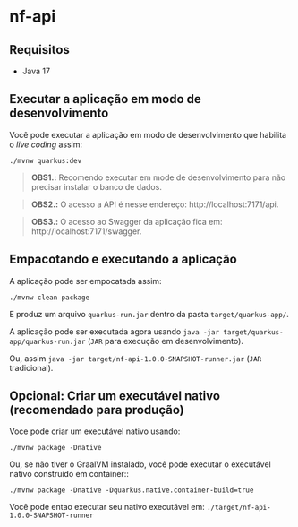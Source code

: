 # nf-api

## Requisitos

- Java 17

## Executar a aplicação em modo de desenvolvimento

Você pode executar a aplicação em modo de desenvolvimento que habilita o _live coding_ assim:

```shell script
./mvnw quarkus:dev
```

> **OBS1.:** Recomendo executar em mode de desenvolvimento para não precisar instalar o banco de dados.

> **OBS2.:** O acesso a API é nesse endereço: http://localhost:7171/api.

> **OBS3.:** O acesso ao Swagger da aplicação fica em: http://localhost:7171/swagger.

## Empacotando e executando a aplicação

A aplicação pode ser empocatada assim:

```shell script
./mvnw clean package
```

E produz um arquivo `quarkus-run.jar` dentro da pasta `target/quarkus-app/`.

A aplicação pode ser executada agora usando `java -jar target/quarkus-app/quarkus-run.jar` (`JAR` para execução em desenvolvimento).

Ou, assim `java -jar target/nf-api-1.0.0-SNAPSHOT-runner.jar` (`JAR`  tradicional).

## Opcional: Criar um executável nativo (recomendado para produção)

Voce pode criar um executável nativo usando:

```shell script
./mvnw package -Dnative
```

Ou, se não tiver o GraalVM instalado, você pode executar o executável nativo construído em container::

```shell script
./mvnw package -Dnative -Dquarkus.native.container-build=true
```

Você pode entao executar seu nativo executável em: `./target/nf-api-1.0.0-SNAPSHOT-runner`